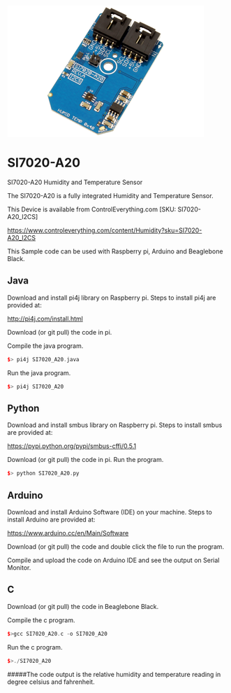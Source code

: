 [![SI7020-A20](SI7020-A20_I2CS.png)](https://www.controleverything.com/content/Humidity?sku=SI7020-A20_I2CS)
# SI7020-A20
SI7020-A20 Humidity and Temperature Sensor

The SI7020-A20 is a fully integrated Humidity and Temperature Sensor.

This Device is available from ControlEverything.com [SKU: SI7020-A20_I2CS]

https://www.controleverything.com/content/Humidity?sku=SI7020-A20_I2CS

This Sample code can be used with Raspberry pi, Arduino and Beaglebone Black.

## Java
Download and install pi4j library on Raspberry pi. Steps to install pi4j are provided at:

http://pi4j.com/install.html

Download (or git pull) the code in pi.

Compile the java program.
```cpp
$> pi4j SI7020_A20.java
```

Run the java program.
```cpp
$> pi4j SI7020_A20
```

## Python
Download and install smbus library on Raspberry pi. Steps to install smbus are provided at:

https://pypi.python.org/pypi/smbus-cffi/0.5.1

Download (or git pull) the code in pi. Run the program.

```cpp
$> python SI7020_A20.py
```

## Arduino
Download and install Arduino Software (IDE) on your machine. Steps to install Arduino are provided at:

https://www.arduino.cc/en/Main/Software

Download (or git pull) the code and double click the file to run the program.

Compile and upload the code on Arduino IDE and see the output on Serial Monitor.


## C

Download (or git pull) the code in Beaglebone Black.

Compile the c program.
```cpp
$>gcc SI7020_A20.c -o SI7020_A20
```
Run the c program.
```cpp
$>./SI7020_A20
```
#####The code output is the relative humidity and temperature reading in degree celsius and fahrenheit.
